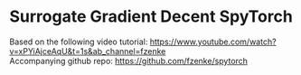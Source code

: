 # Surrogate Gradient Decent SpyTorch

Based on the following video tutorial: https://www.youtube.com/watch?v=xPYiAjceAqU&t=1s&ab_channel=fzenke  
Accompanying github repo: https://github.com/fzenke/spytorch